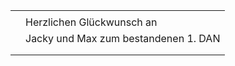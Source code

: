 |              |                                         |
| ------------ | --------------------------------------- |
|              |                                        |
|              | Herzlichen Glückwunsch an              |
|              | Jacky und Max zum bestandenen 1. DAN   |
|              |                                        |
|              |                                        |



